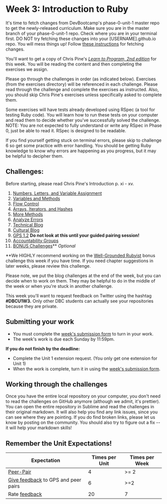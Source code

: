 # Week 3: Introduction to Ruby

<!-- Week 3's curriculum will be released with changes the Friday before the week begins. -->

It's time to fetch changes from DevBootcamp's phase-0-unit-1 master repo to get the newly-released curriculum. Make sure you are in the master branch of your phase-0-unit-1 repo. Check where you are in your terminal first. DO NOT try fetching these changes into your [USERNAME].github.io repo. You will mess things up! Follow [these instructions](https://github.com/Devbootcamp/phase-0-handbook/blob/master/fetching-changes.md) for fetching changes.

You'll want to get a copy of Chris Pine's [*Learn to Program, 2nd edition*](http://www.ebooks-it.net/ebook/learn-to-program-2nd-edition) for this week. You will be reading the content and then completing the exercises we assign.

Please go through the challenges in order (as indicated below). Exercises (from the exercises directory) will be referenced in each challenge. Please read through the challenge and complete the exercises as instructed. Also, you should skip Chris Pine's exercises unless specifically asked to complete them.

Some exercises will have tests already developed using RSpec (a tool for testing Ruby code). You will learn how to run these tests on your computer and read them to decide whether you've successfully solved the challenge. NOTE: You are not expected to fully understand or write any RSpec in Phase 0, just be able to read it. RSpec is designed to be readable.

If you find yourself getting stuck on terminal errors, please skip to challenge 6 so get some practice with error handling. You should be getting Ruby knowledge to know why errors are happening as you progress, but it may be helpful to decipher them.

## Challenges:
Before starting, please read Chris Pine's Introduction p. xi - xv.

1. [Numbers, Letters, and Variable Assignment](1-numbers-letters)
2. [Variables and Methods](2-methods)
3. [Flow Control](3-flow-control)
4. [Arrays, Iterators, and Hashes](4-arrays)
5. [More Methods](5-more-methods)
6. [Analyze Errors](6-analyze-errors)
7. [Technical Blog](7-technical-blog.md)
8. [Cultural Blog](8-cultural-blog.md)
9. [GPS 1.2](9-gps1-2) **Do not look at this until your guided pairing session!**
10. [Accountability Groups](10-accountability-groups.md)
11. [BONUS Challenges](11-BONUS-challenges)** *Optional*

**We HIGHLY recommend working on the [Well-Grounded Rubyist](11-BONUS-challenges/Well-Grounded-Rubyist.md) bonus challenge this week if you have time. If you need chapter suggestions in later weeks, please review this challenge.

Please note, we put the blog challenges at the end of the week, but you can decide when to work on them. They may be helpful to do in the middle of the week or when you're stuck in another challenge.

This week you'll want to request feedback on Twitter using the hashtag **#DBCU1W3.** Only other DBC students can actually see your repositories because they are private.

## Submitting your work
- You must complete the [week's submission form](http://apply.devbootcamp.com) to turn in your work.
- The week's work is due each Sunday by 11:59pm.

**If you do not finish by the deadline:**
- Complete the Unit 1 extension request. (You only get one extension for Unit 1)
- When the work is complete, turn it in using the [week's submission form](http://apply.devbootcamp.com).

## Working through the challenges
Once you have the entire local repository on your computer, you don't need to read the challenges on GitHub anymore (although we admit, it's prettier). You can open the entire repository in Sublime and read the challenges in their original markdown. It will also help you find any link issues, since you can see where they are pointing. If you do find broken links, please let us know by posting on the community. You should also try to figure out a fix -- it will help your markdown skills!

## Remember the Unit Expectations!

Expectation | Times per Unit | Times per Week
------------|----------|---------
[Peer-Pair](https://github.com/Devbootcamp/phase-0-handbook/blob/master/peer-pairing-sessions.md) | 4 | >= 2
[Give feedback](https://socrates.devbootcamp.com/feedback/new) to GPS and peer pairs | 6 | >=2
Rate [feedback](https://socrates.devbootcamp.com/feedback) | 20 | 7
